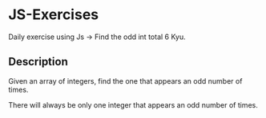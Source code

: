 # JS-Exercises

Daily exercise using Js -> Find the odd int total 6 Kyu.

## Description

Given an array of integers, find the one that appears an odd number of times.

There will always be only one integer that appears an odd number of times.